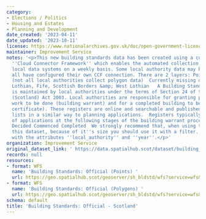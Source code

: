 ```yaml
---
category:
- Elections / Politics
- Housing and Estates
- Planning and Development
date_created: '2023-04-11'
date_updated: '2023-10-11'
license: https://www.nationalarchives.gov.uk/doc/open-government-licence/version/3/
maintainer: Improvement Service
notes: '<p>This new building standards data has been created using a custom built
  ''Cloud Connector Framework'' which enables the automated collection of data from
  local data systems on a weekly basis. Some local authority data may be missing until
  all have configured their own CCF connection. There are 2 layers: Points &amp; polygons
  (not all local authorities collect polygon data)  Currently missing data from East
  Lothian, Fife, Scottish Borders &amp; West Lothian   A Building Standards Register
  is maintained by local authorities under the terms of Section 24 of the Building
  (Scotland) Act 2003. Local authorities are responsible for granting permission for
  work to be done (building warrant) and for a completed building to be occupied (completion
  certificate). These registers are online and searchable and published as weekly
  lists in a similar way to planning applications.  Registers typically contain details
  of applications at the following stages of the building warrant process:  Received
  Decided Commenced Completed  We strongly recommend that, when using the WFS for
  this dataset, because of it''s size you should use it with a filter. For example
  with the attributes ''local_authority'' and ''year''.</p>'
organization: Improvement Service
original_dataset_link: ' https://data.spatialhub.scot/dataset/building_standards_official-is'
records: null
resources:
- format: WFS
  name: 'Building Standards: Official (Points) '
  url: https://geo.spatialhub.scot/geoserver/sh_bldstd/wfs?service=wfs&typeName=sh_bldstd:pub_bldstdpnt
- format: WFS
  name: 'Building Standards: Official (Polygons) '
  url: https://geo.spatialhub.scot/geoserver/sh_bldstd/wfs?service=wfs&typeName=sh_bldstd:pub_bldstdpol
schema: default
title: 'Building Standards: Official - Scotland'
---
```

